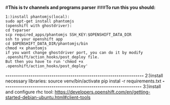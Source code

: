 #**This is tv channels and programs parser**
###**To run this you should:**

    1:)install phantomjs(local):
    sudo apt-get install phantomjs
    (openshift with ghostdriver):
    cd tvparser
    scp required_apps/phantomjs SSH_KEY:$OPENSHIFT_DATA_DIR
    ssh to your openshift app
    cd $OPENSHIFT_DATA_DIR/phantomjs/bin
    chmod +x phantomjs
    if you want change ghostdriver port, you can do it by modify .openshift/action_hooks/post_deploy file.
    But then you have to run 'chmod +x .openshift/action_hooks/post_deploy'
**------------------------------------------------------------------**
    2:)install necessary libraries:
    source venv/bin/activate
    pip instal -r requirements.txt
**------------------------------------------------------------------**
    3:)install and configure rhc tool:
    https://developers.openshift.com/en/getting-started-debian-ubuntu.html#client-tools

